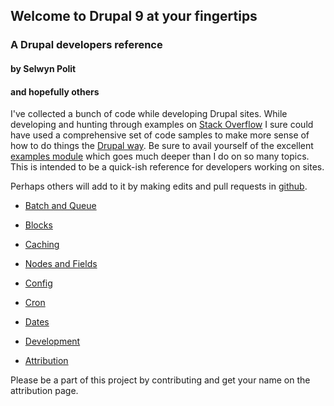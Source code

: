 ## Welcome to Drupal 9 at your fingertips
### A Drupal developers reference
#### by Selwyn Polit
#### and hopefully others

I've collected a bunch of code while developing Drupal sites.  While developing and hunting through examples on [Stack Overflow](https://stackoverflow.com/) I sure could have used a comprehensive set of code samples to make more sense of how to do things the [Drupal way](https://events.drupal.org/neworleans2016/sessions/drupal-way-philosophy).  Be sure to avail yourself of the excellent [examples module](https://www.drupal.org/project/examples) which goes much deeper than I do on so many topics.  This is intended to be a quick-ish reference for developers working on sites.

Perhaps others will add to it by making edits and pull requests in [github](https://github.com/selwynpolit/d9book/tree/gh-pages/book).


- [Batch and Queue](book/bq.html)
- [Blocks](book/blocks.html)
- [Caching](book/caching.html)
- [Nodes and Fields](book/nodes_n_fields.html)
- [Config](book/config.md)
- [Cron](book/cron.md)
- [Dates](book/dates.html)
- [Development](book/development.html)


- [Attribution](book/attribution.html)

Please be a part of this project by contributing and get your name on the attribution page.

